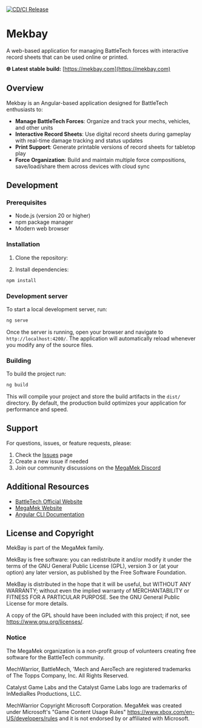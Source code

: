 [![CD/CI Release](https://github.com/MegaMek/mekbay/actions/workflows/main.yml/badge.svg)](https://github.com/MegaMek/mekbay/actions/workflows/main.yml)

# Mekbay

A web-based application for managing BattleTech forces with interactive record sheets that can be used online or printed.

**🌐 Latest stable build:** [https://mekbay.com](https://mekbay.com)

## Overview

Mekbay is an Angular-based application designed for BattleTech enthusiasts to:

- **Manage BattleTech Forces**: Organize and track your mechs, vehicles, and other units
- **Interactive Record Sheets**: Use digital record sheets during gameplay with real-time damage tracking and status updates
- **Print Support**: Generate printable versions of record sheets for tabletop play
- **Force Organization**: Build and maintain multiple force compositions, save/load/share them across devices with cloud sync

## Development

### Prerequisites

- Node.js (version 20 or higher)
- npm package manager
- Modern web browser

### Installation

1. Clone the repository:

2. Install dependencies:
```bash
npm install
```

### Development server

To start a local development server, run:

```bash
ng serve
```

Once the server is running, open your browser and navigate to `http://localhost:4200/`. The application will automatically reload whenever you modify any of the source files.

### Building

To build the project run:

```bash
ng build
```

This will compile your project and store the build artifacts in the `dist/` directory. By default, the production build optimizes your application for performance and speed.

## Support

For questions, issues, or feature requests, please:

1. Check the [Issues](../../issues) page
2. Create a new issue if needed
3. Join our community discussions on the [MegaMek Discord](https://discord.gg/RcAV6kmJzz)

## Additional Resources

- [BattleTech Official Website](https://www.battletech.com)
- [MegaMek Website](https://megamek.org)
- [Angular CLI Documentation](https://angular.dev/tools/cli)

## License and Copyright

MekBay is part of the MegaMek family.

MekBay is free software: you can redistribute it and/or modify it under the terms of the GNU General Public License (GPL), version 3 or (at your option) any later version, as published by the Free Software Foundation.

MekBay is distributed in the hope that it will be useful, but WITHOUT ANY WARRANTY; without even the implied warranty of MERCHANTABILITY or FITNESS FOR A PARTICULAR PURPOSE. See the GNU General Public License for more details.

A copy of the GPL should have been included with this project; if not, see <https://www.gnu.org/licenses/>.

### Notice

The MegaMek organization is a non-profit group of volunteers creating free software for the BattleTech community.

MechWarrior, BattleMech, 'Mech and AeroTech are registered trademarks of The Topps Company, Inc. All Rights Reserved.

Catalyst Game Labs and the Catalyst Game Labs logo are trademarks of InMediaRes Productions, LLC.

MechWarrior Copyright Microsoft Corporation. MegaMek was created under Microsoft's "Game Content Usage Rules" <https://www.xbox.com/en-US/developers/rules> and it is not endorsed by or affiliated with Microsoft.

